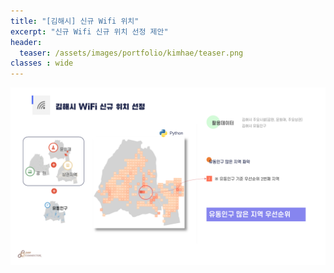 ```yaml
---
title: "[김해시] 신규 Wifi 위치"
excerpt: "신규 Wifi 신규 위치 선정 제안"
header:
  teaser: /assets/images/portfolio/kimhae/teaser.png
classes : wide
---
```


![foo](/assets/images/portfolio/kimhae/result.png)

